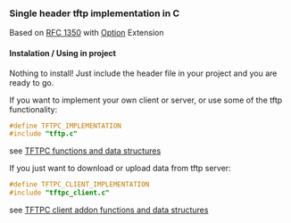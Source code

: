 ### Single header tftp implementation in C
Based on [RFC 1350](https://datatracker.ietf.org/doc/html/rfc1350) with [Option](https://datatracker.ietf.org/doc/html/rfc1782) Extension

#### Instalation / Using in project
Nothing to install! Just include the header file in your project and you are ready to go.

If you want to implement your own client or server, or use some of the tftp functionality:
```c
#define TFTPC_IMPLEMENTATION
#include "tftp.c" 
```
see [TFTPC functions and data structures](docs.md)

If you just want to download or upload data from tftp server:
```c
#define TFTPC_CLIENT_IMPLEMENTATION
#include "tftpc_client.c"
```
see [TFTPC client addon functions and data structures](addons/client_docs.md)
